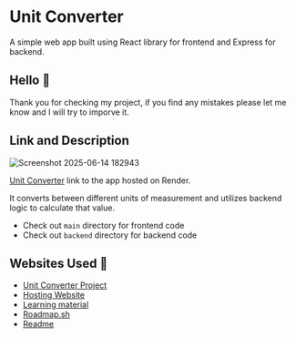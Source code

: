 
# Unit Converter

A simple web app built using React library for frontend and Express for backend.

## Hello 👋
Thank you for checking my project, if you find any mistakes please let me know and I will try to imporve it.

## Link and Description
![Screenshot 2025-06-14 182943](https://github.com/user-attachments/assets/792fb3b7-3304-4650-b252-ffcd8a029ec6)


[Unit Converter](https://unit-converter-arra.onrender.com/) link to the app hosted on Render.

It converts between different units of measurement and utilizes backend logic to calculate that value.

- Check out ```main``` directory for frontend code
- Check out ```backend``` directory for backend code


## Websites Used 🛜

 - [Unit Converter Project](https://roadmap.sh/projects/unit-converter)
 - [Hosting Website](https://render.com/)
 - [Learning material](https://fullstackopen.com/en/)
 - [Roadmap.sh](https://roadmap.sh/roadmaps)
 - [Readme](https://readme.so/)

